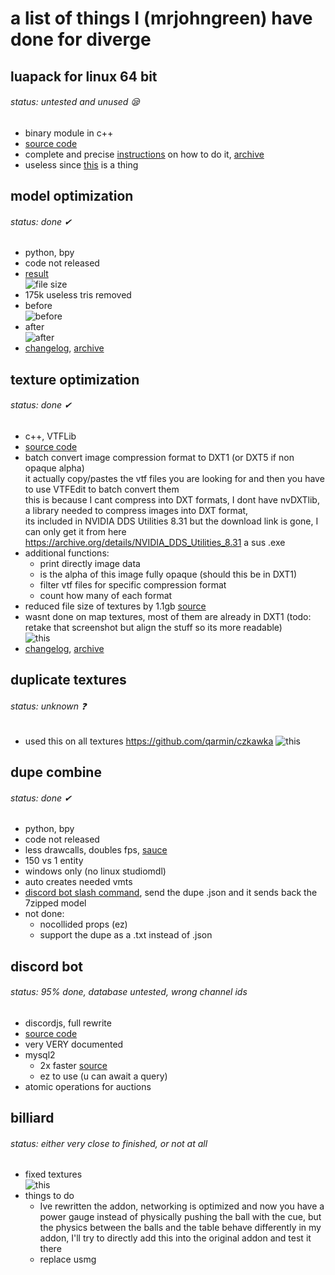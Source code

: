 # a list of things I (mrjohngreen) have done for diverge
## luapack for linux 64 bit
###### status: untested and unused 😪
- binary module in c++
- [source code](https://github.com/therealjohngreen/luapacklinux64)
- complete and precise [instructions](https://discord.com/channels/619968869125062656/771506522970783795/1282549825887277118) on how to do it, [archive](https://i.imgur.com/xnohv0p.png)
- useless since [this](https://github.com/A5R13L/gmsv_apakr_plugin) is a thing
## model optimization
###### status: done ✔
- python, bpy
- code not released
- [result](https://discord.com/channels/619968869125062656/771506522970783795/1255902657801879552)  
![file size](https://i.imgur.com/EDa4hMo.png)
- 175k useless tris removed
- before  
![before](https://i.imgur.com/Hjj22dM.png)
- after  
![after](https://i.imgur.com/poEwJLe.png)
- [changelog](https://discord.com/channels/619968869125062656/771506516762820688/1269676598735540276), [archive](https://i.imgur.com/vo3zM1Y.png)
## texture optimization
###### status: done ✔
- c++, VTFLib
- [source code](https://github.com/therealjohngreen/VTFstuff)
- batch convert image compression format to DXT1 (or DXT5 if non opaque alpha)  
it actually copy/pastes the vtf files you are looking for and then you have to use VTFEdit to batch convert them  
this is because I cant compress into DXT formats, I dont have nvDXTlib, a library needed to compress images into DXT format,  
its included in NVIDIA DDS Utilities 8.31 but the download link is gone, I can only get it from here https://archive.org/details/NVIDIA_DDS_Utilities_8.31 a sus .exe
- additional functions:
  - print directly image data
  - is the alpha of this image fully opaque (should this be in DXT1)
  - filter vtf files for specific compression format
  - count how many of each format
- reduced file size of textures by 1.1gb [source](https://i.imgur.com/Fw1ZENV.png)
- wasnt done on map textures, most of them are already in DXT1 (todo: retake that screenshot but align the stuff so its more readable)  
![this](https://i.imgur.com/hJKX70c.png)  
- [changelog](https://discord.com/channels/619968869125062656/771506516762820688/1292577481303392318), [archive](https://i.imgur.com/Ga1HCX8.png)
## duplicate textures
###### status: unknown ❓
- used this on all textures <https://github.com/qarmin/czkawka>
![this](https://i.imgur.com/tT0pjOP.png)
## dupe combine
###### status: done ✔
- python, bpy
- code not released
- less drawcalls, doubles fps, [sauce](https://www.mapcore.org/articles/tutorials/static-prop-combine-in-csgo-r111/)
- 150 vs 1 entity
- windows only (no linux studiomdl)
- auto creates needed vmts
- [discord bot slash command](https://i.imgur.com/knj1g3Q.png), send the dupe .json and it sends back the 7zipped model
- not done:
  - nocollided props (ez)
  - support the dupe as a .txt instead of .json
## discord bot
###### status: 95% done, database untested, wrong channel ids
- discordjs, full rewrite
- [source code](https://github.com/Pendred/divergebot-new)
- very VERY documented
- mysql2
  - 2x faster [source](https://i.imgur.com/bCwqrwo.png)
  - ez to use (u can await a query)
- atomic operations for auctions
## billiard
###### status: either very close to finished, or not at all
- fixed textures  
![this](https://i.imgur.com/AZ2snCD.png)
- things to do
  - Ive rewritten the addon, networking is optimized and now you have a power gauge instead of physically pushing the ball with the cue, but the physics between the balls and the table behave differently in my addon, I'll try to directly add this into the original addon and test it there
  - replace usmg
